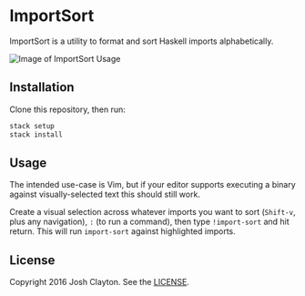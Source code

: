 # ImportSort

ImportSort is a utility to format and sort Haskell imports alphabetically.

![Image of ImportSort Usage](http://i.giphy.com/3o6Zt81lkoEzgBBK9O.gif)

## Installation

Clone this repository, then run:

```sh
stack setup
stack install
```

## Usage

The intended use-case is Vim, but if your editor supports executing a binary
against visually-selected text this should still work.

Create a visual selection across whatever imports you want to sort (`Shift-v`,
plus any navigation), `:` (to run a command), then type `!import-sort` and hit
return. This will run `import-sort` against highlighted imports.

## License

Copyright 2016 Josh Clayton. See the [LICENSE](LICENSE).
